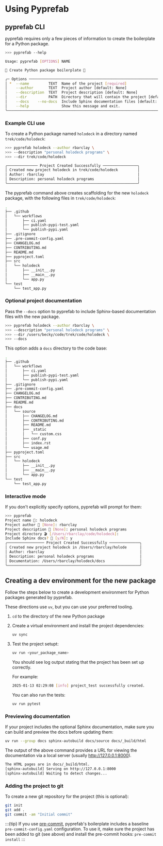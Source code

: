 # Using Pyprefab

## pyprefab CLI

pyprefab requires only a few pieces of information to create the
boilerplate for a Python package.

```sh
>>> pyprefab --help

Usage: pyprefab [OPTIONS] NAME

🐍 Create Python package boilerplate 🐍

╭─ Options ───────────────────────────────────────────────────────────────────────────────╮
│ *  --name         TEXT  Name of the project [required]                                  │
│    --author       TEXT  Project author [default: None]                                  │
│    --description  TEXT  Project description [default: None]                             │
│    --dir          PATH  Directory that will contain the project [default: <current dir> │
│    --docs    --no-docs  Include Sphinx documentation files [default: no-docs]           │
│    --help               Show this message and exit.                                     │
╰─────────────────────────────────────────────────────────────────────────────────────────╯
```

### Example CLI use

To create a Python package named `holodeck` in a directory named
`trek/code/holodeck`:

```sh
>>> pyprefab holodeck --author rbarclay \
>>> --description "personal holodeck programs" \
>>> --dir trek/code/holodeck

╭────────────── Project Created Successfully ────────────────╮
│ Created new project holodeck in trek/code/holodeck         │
│ Author: rbarclay                                           │
│ Description: personal holodeck programs                    │
╰────────────────────────────────────────────────────────────╯
```

The pyprefab command above creates scaffolding for the new `holodeck` package,
with the following files in `trek/code/holodeck`:

```sh
.
├── .github
│   └── workflows
│       ├── ci.yaml
│       ├── publish-pypi-test.yaml
│       └── publish-pypi.yaml
├── .gitignore
├── .pre-commit-config.yaml
├── CHANGELOG.md
├── CONTRIBUTING.md
├── README.md
├── pyproject.toml
├── src
│   └── holodeck
│       ├── __init__.py
│       ├── __main__.py
│       └── app.py
└── test
    └── test_app.py
```

### Optional project documentation

Pass the `--docs` option to pyprefab to include Sphinx-based documentation files
with the new package.

```sh
>>> pyprefab holodeck --author rbarclay \
>>> --description "personal holodeck programs" \
>>> --dir /users/becky/code/trek/code/holodeck \
>>> --docs
```

 This option adds a `docs` directory to the code base:

```sh
.
├── .github
│   └── workflows
│       ├── ci.yaml
│       ├── publish-pypi-test.yaml
│       └── publish-pypi.yaml
├── .gitignore
├── .pre-commit-config.yaml
├── CHANGELOG.md
├── CONTRIBUTING.md
├── README.md
├── docs
│   └── source
│       ├── CHANGELOG.md
│       ├── CONTRIBUTING.md
│       ├── README.md
│       ├── _static
│       │   └── custom.css
│       ├── conf.py
│       ├── index.rst
│       └── usage.md
├── pyproject.toml
├── src
│   └── holodeck
│       ├── __init__.py
│       ├── __main__.py
│       └── app.py
└── test
    └── test_app.py
```

### Interactive mode

If you don't explicitly specify options, pyprefab will prompt for them:

```sh
>>> pyprefab
Project name 🐍: holodeck
Project author 👤 [None]: rbarclay
Project description 📝 [None]: personal holodeck programs
Project directory 🎬 [/Users/rbarclay/code/holodeck]:
Include Sphinx docs? 📄 [y/N]: y
╭───────────────── Project Created Successfully ──────────────╮
│ Created new project holodeck in /Users/rbarclay/holode      │
│ Author: rbarclay                                            │
│ Description: personal holodeck programs                     │
│ Documentation: /Users/rbarclay/holodeck/docs                │
╰─────────────────────────────────────────────────────────────╯
```

## Creating a dev environment for the new package

Follow the steps below to create a development environment for Python packages
generated by pyprefab.

These directions use `uv`, but you can use your preferred tooling.

1. `cd` to the directory of the new Python package

2. Create a virtual environment and install the project dependencies:

    ```sh
    uv sync
    ```

3. Test the project setupt:

    ```sh
    uv run <your_package_name>
    ```

    You should see log output stating that the project has been set up correctly.

    For example:

    ```sh
    2025-01-13 02:29:08 [info] project_test successfully created.
    ```

    You can also run the tests:

    ```sh
    uv run pytest
    ```

### Previewing documentation

If your project includes the optional Sphinx documentation, make sure you can
build and preview the docs before updating them:

```sh
uv run --group docs sphinx-autobuild docs/source docs/_build/html
```

The output of the above command provides a URL for viewing the documentation
via a local server (usually http://127.0.0.1:8000).

```sh
The HTML pages are in docs/_build/html.
[sphinx-autobuild] Serving on http://127.0.0.1:8000
[sphinx-autobuild] Waiting to detect changes...
```

### Adding the project to git

To create a new git repository for the project (this is optional):

```sh
git init
git add .
git commit -am "Initial commit"
```

:::{tip}
If you use [pre-commit](https://pre-commit.com/), pyprefab's boilerplate
includes a baseline `pre-commit-config.yaml` configuration. To use it, make
sure the project has been added to git (see above) and install the pre-commit
hooks: `pre-commit install`
:::
